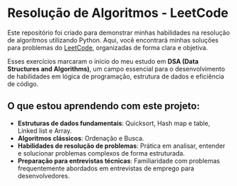 # Resolução de Algoritmos - LeetCode

Este repositório foi criado para demonstrar minhas habilidades na resolução de algoritmos utilizando Python. Aqui, você encontrará minhas soluções para problemas do [LeetCode](https://leetcode.com/), organizadas de forma clara e objetiva.

Esses exercícios marcaram o início do meu estudo em **DSA (Data Structures and Algorithms)**, um campo essencial para o desenvolvimento de habilidades em lógica de programação, estrutura de dados e eficiência de código.

## O que estou aprendendo com este projeto:

- **Estruturas de dados fundamentais**: Quicksort, Hash map e table, Linked list e Array.
- **Algoritmos clássicos**: Ordenação e Busca.
- **Habilidades de resolução de problemas**: Prática em analisar, entender e solucionar problemas complexos de forma estruturada.
- **Preparação para entrevistas técnicas**: Familiaridade com problemas frequentemente abordados em entrevistas de emprego para desenvolvedores.
